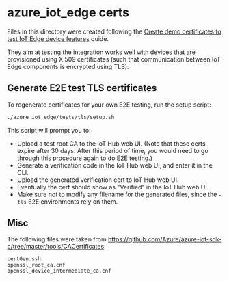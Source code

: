 # azure_iot_edge certs

Files in this directory were created following the [Create demo certificates to test IoT Edge device features](https://docs.microsoft.com/en-us/azure/iot-edge/how-to-create-test-certificates) guide.

They aim at testing the integration works well with devices that are provisioned using X.509 certificates (such that communication between IoT Edge components is encrypted using TLS).

## Generate E2E test TLS certificates

To regenerate certificates for your own E2E testing, run the setup script:

```bash
./azure_iot_edge/tests/tls/setup.sh
```

This script will prompt you to:

* Upload a test root CA to the IoT Hub web UI. (Note that these certs expire after 30 days. After this period of time, you would need to go through this procedure again to do E2E testing.)
* Generate a verification code in the IoT Hub web UI, and enter it in the CLI.
* Upload the generated verification cert to IoT Hub web UI.
* Eventually the cert should show as "Verified" in the IoT Hub web UI.
* Make sure not to modify any filename for the generated files, since the `-tls` E2E environments rely on them.

## Misc

The following files were taken from https://github.com/Azure/azure-iot-sdk-c/tree/master/tools/CACertificates:

```
certGen.ssh
openssl_root_ca.cnf
openssl_device_intermediate_ca.cnf
```
